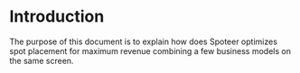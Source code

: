 # Introduction #
The purpose of this document is to explain how does Spoteer optimizes spot placement for maximum revenue combining a few business models on the same screen.
